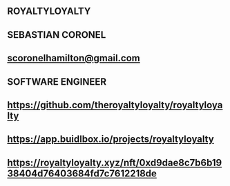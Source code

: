 ## ROYALTYLOYALTY

## SEBASTIAN CORONEL

## scoronelhamilton@gmail.com

## SOFTWARE ENGINEER

## https://github.com/theroyaltyloyalty/royaltyloyalty

## https://app.buidlbox.io/projects/royaltyloyalty

## https://royaltyloyalty.xyz/nft/0xd9dae8c7b6b1938404d76403684fd7c7612218de
